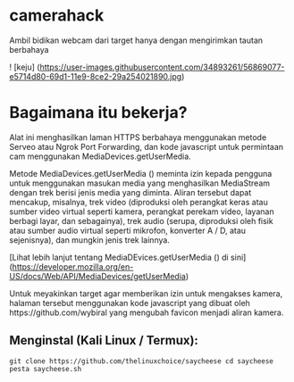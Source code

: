 # camerahack
Ambil bidikan webcam dari target hanya dengan mengirimkan tautan berbahaya

! [keju] (https://user-images.githubusercontent.com/34893261/56869077-e5714d80-69d1-11e9-8ce2-29a254021890.jpg)

# Bagaimana itu bekerja?
<p> Alat ini menghasilkan laman HTTPS berbahaya menggunakan metode Serveo atau Ngrok Port Forwarding, dan kode javascript untuk permintaan cam menggunakan MediaDevices.getUserMedia. </p>

<p> Metode MediaDevices.getUserMedia () meminta izin kepada pengguna untuk menggunakan masukan media yang menghasilkan MediaStream dengan trek berisi jenis media yang diminta. Aliran tersebut dapat mencakup, misalnya, trek video (diproduksi oleh perangkat keras atau sumber video virtual seperti kamera, perangkat perekam video, layanan berbagi layar, dan sebagainya), trek audio (serupa, diproduksi oleh fisik atau sumber audio virtual seperti mikrofon, konverter A / D, atau sejenisnya), dan mungkin jenis trek lainnya. </p>

[Lihat lebih lanjut tentang MediaDEvices.getUserMedia () di sini] (https://developer.mozilla.org/en-US/docs/Web/API/MediaDevices/getUserMedia)
<p> Untuk meyakinkan target agar memberikan izin untuk mengakses kamera, halaman tersebut menggunakan kode javascript yang dibuat oleh https://github.com/wybiral yang mengubah favicon menjadi aliran kamera. </p>

## Menginstal (Kali Linux / Termux):

``
git clone https://github.com/thelinuxchoice/saycheese
cd saycheese
pesta saycheese.sh
``
